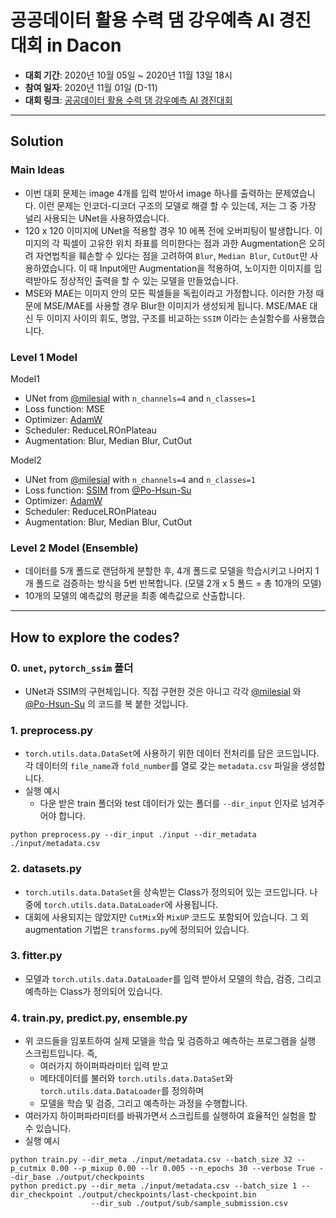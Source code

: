 # 공공데이터 활용 수력 댐 강우예측 AI 경진대회 in Dacon
- **대회 기간**: 2020년 10월 05일 ~ 2020년 11월 13일 18시
- **참여 일자**: 2020년 11월 01일 (D-11)
- **대회 링크**: [공공데이터 활용 수력 댐 강우예측 AI 경진대회](https://dacon.io/competitions/official/235646/overview/)

---

## Solution
### Main Ideas
- 이번 대회 문제는 image 4개를 입력 받아서 image 하나를 출력하는 문제였습니다. 이런 문제는 인코더-디코더 구조의 모델로 해결 할 수 있는데, 저는 그 중 가장 널리 사용되는 UNet을 사용하였습니다.
- 120 x 120 이미지에 UNet을 적용할 경우 10 에폭 전에 오버피팅이 발생합니다. 이미지의 각 픽셀이 고유한 위치 좌표를 의미한다는 점과 과한 Augmentation은 오히려 자연법칙을 훼손할 수 있다는 점을 고려하여 `Blur`, `Median Blur`, `CutOut`만 사용하였습니다.
이 때 Input에만 Augmentation을 적용하여, 노이지한 이미지를 입력받아도 정상적인 출력을 할 수 있는 모델을 만들었습니다.
- MSE와 MAE는 이미지 안의 모든 픽셀들을 독립이라고 가정합니다. 이러한 가정 때문에 MSE/MAE를 사용할 경우 Blur한 이미지가 생성되게 됩니다. MSE/MAE 대신 두 이미지 사이의 휘도, 명암, 구조를 비교하는  `SSIM` 이라는 손실함수를 사용했습니다.  
 
### Level 1 Model
Model1
- UNet from [@milesial](https://github.com/milesial/Pytorch-UNet/blob/master/unet/unet_model.py#L8) 
  with `n_channels=4` and `n_classes=1`
- Loss function: MSE
- Optimizer: [AdamW](https://arxiv.org/abs/1711.05101)
- Scheduler: ReduceLROnPlateau
- Augmentation: Blur, Median Blur, CutOut 

Model2
- UNet from [@milesial](https://github.com/milesial/Pytorch-UNet/blob/master/unet/unet_model.py#L8) 
  with `n_channels=4` and `n_classes=1`
- Loss function: [SSIM](https://arxiv.org/pdf/1511.08861.pdf) from [@Po-Hsun-Su](https://github.com/Po-Hsun-Su/pytorch-ssim/blob/master/pytorch_ssim/__init__.py#L39)
- Optimizer: [AdamW](https://arxiv.org/abs/1711.05101)
- Scheduler: ReduceLROnPlateau
- Augmentation: Blur, Median Blur, CutOut

### Level 2 Model (Ensemble)
- 데이터를 5개 폴드로 랜덤하게 분할한 후, 4개 폴드로 모델을 학습시키고 나머지 1개 폴드로 검증하는 방식을 5번 반복합니다. (모델 2개 x 5 폴드 = 총 10개의 모델) 
- 10개의 모델의 예측값의 평균을 최종 예측값으로 산출합니다.
---
## How to explore the codes?
### 0. `unet`, `pytorch_ssim` 폴더
- UNet과 SSIM의 구현체입니다. 직접 구현한 것은 아니고 각각 [@milesial](https://github.com/milesial/Pytorch-UNet/blob/master/unet/unet_model.py#L8) 와 
[@Po-Hsun-Su](https://github.com/Po-Hsun-Su/pytorch-ssim/blob/master/pytorch_ssim/__init__.py#L39) 의 코드를 복 붙한 것입니다.
### 1. preprocess.py
- `torch.utils.data.DataSet`에 사용하기 위한 데이터 전처리를 담은 코드입니다. 각 데이터의 `file_name`과 `fold_number`를 열로 갖는 `metadata.csv` 파일을 생성합니다.<br/>
- 실행 예시 
    - 다운 받은 train 폴더와 test 데이터가 있는 폴더를 `--dir_input` 인자로 넘겨주어야 합니다.
~~~
python preprocess.py --dir_input ./input --dir_metadata ./input/metadata.csv
~~~

### 2. datasets.py
- `torch.utils.data.DataSet`을 상속받는 Class가 정의되어 있는 코드입니다. 나중에 `torch.utils.data.DataLoader`에 사용됩니다.
- 대회에 사용되지는 않았지만 `CutMix`와 `MixUP` 코드도 포함되어 있습니다. 그 외 augmentation 기법은 `transforms.py`에 정의되어 있습니다.

### 3. fitter.py
- 모델과 `torch.utils.data.DataLoader`를 입력 받아서 모델의 학습, 검증, 그리고 예측하는 Class가 정의되어 있습니다.

### 4. train.py, predict.py, ensemble.py
- 위 코드들을 임포트하여 실제 모델을 학습 및 검증하고 예측하는 프로그램을 실행 스크립트입니다. 즉,
    - 여러가지 하이퍼파라미터 입력 받고
    - 메타데이터를 불러와 `torch.utils.data.DataSet`와 `torch.utils.data.DataLoader`를 정의하며
    - 모델을 학습 및 검증, 그리고 예측하는 과정을 수행합니다.  
- 여러가지 하이퍼파라미터를 바꿔가면서 스크립트를 실행하여 효율적인 실험을 할 수 있습니다. 
- 실행 예시
~~~
python train.py --dir_meta ./input/metadata.csv --batch_size 32 --p_cutmix 0.00 --p_mixup 0.00 --lr 0.005 --n_epochs 30 --verbose True --dir_base ./output/checkpoints
python predict.py --dir_meta ./input/metadata.csv --batch_size 1 --dir_checkpoint ./output/checkpoints/last-checkpoint.bin
                  --dir_sub ./output/sub/sample_submission.csv
~~~ 
 